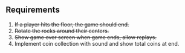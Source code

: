 ## Requirements
1. ~~If a player hits the floor, the game should end.~~
2. ~~Rotate the rocks around their centers.~~
3. ~~Show game over screen when game ends, allow replays.~~
4. Implement coin collection with sound and show total coins at end. 